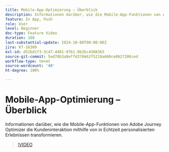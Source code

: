 ```yaml
---
title: Mobile-App-Optimierung – Überblick
description: Informationen darüber, wie die Mobile-App-Funktionen von Adobe Journey Optimizer die Kundeninteraktion mithilfe von in Echtzeit personalisierten Erlebnissen transformieren.
feature: In App, Push
role: User
level: Beginner
doc-type: Feature Video
duration: 108
last-substantial-update: 2024-10-08T00:00:00Z
jira: KT-16309
exl-id: d52bd1f3-3c47-4401-97b1-8b2bc4308363
source-git-commit: 5ed78b3a8effd376662f5218a660ce8627206ced
workflow-type: tm+mt
source-wordcount: '40'
ht-degree: 100%

---
```


# Mobile-App-Optimierung – Überblick

Informationen darüber, wie die Mobile-App-Funktionen von Adobe Journey Optimizer die Kundeninteraktion mithilfe von in Echtzeit personalisierten Erlebnissen transformieren.

>[!VIDEO](https://video.tv.adobe.com/v/3432681/?learn=on)
